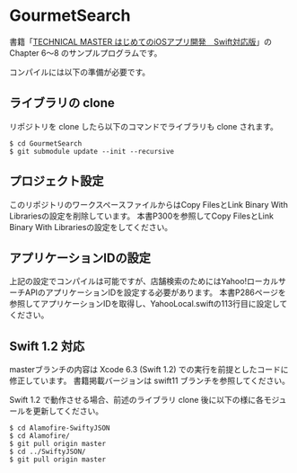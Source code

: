 # GourmetSearch
書籍「[TECHNICAL MASTER はじめてのiOSアプリ開発　Swift対応版](http://www.amazon.co.jp/dp/4798043656)」の Chapter 6〜8 のサンプルプログラムです。

コンパイルには以下の準備が必要です。

## ライブラリの clone

リポジトリを clone したら以下のコマンドでライブラリも clone されます。

```
$ cd GourmetSearch
$ git submodule update --init --recursive
```

## プロジェクト設定

このリポジトリのワークスペースファイルからはCopy FilesとLink Binary With Librariesの設定を削除しています。
本書P300を参照してCopy FilesとLink Binary With Librariesの設定をしてください。

## アプリケーションIDの設定

上記の設定でコンパイルは可能ですが、店舗検索のためにはYahoo!ローカルサーチAPIのアプリケーションIDを設定する必要があります。
本書P286ページを参照してアプリケーションIDを取得し、YahooLocal.swiftの113行目に設定してください。

## Swift 1.2 対応

masterブランチの内容は Xcode 6.3 (Swift 1.2) での実行を前提としたコードに修正しています。 書籍掲載バージョンは swift11 ブランチを参照してください。

Swift 1.2 で動作させる場合、前述のライブラリ clone 後に以下の様に各モジュールを更新してください。

```
$ cd Alamofire-SwiftyJSON
$ cd Alamofire/
$ git pull origin master
$ cd ../SwiftyJSON/
$ git pull origin master
```

